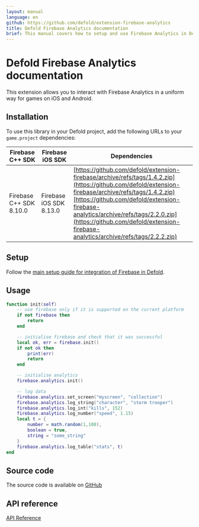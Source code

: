 ```yaml
---
layout: manual
language: en
github: https://github.com/defold/extension-firebase-analytics
title: Defold Firebase Analytics documentation
brief: This manual covers how to setup and use Firebase Analytics in Defold.
---
```


# Defold Firebase Analytics documentation

This extension allows you to interact with Firebase Analytics in a uniform way for games on iOS and Android.


## Installation
To use this library in your Defold project, add the following URLs to your `game.project` dependencies:


| Firebase C++ SDK        | Firebase iOS SDK        | Dependencies |
|-------------------------|-------------------------|--------------|
| Firebase C++ SDK 8.10.0 | Firebase iOS SDK 8.13.0 |[https://github.com/defold/extension-firebase/archive/refs/tags/1.4.2.zip](https://github.com/defold/extension-firebase/archive/refs/tags/1.4.2.zip)<br>[https://github.com/defold/extension-firebase-analytics/archive/refs/tags/2.2.0.zip](https://github.com/defold/extension-firebase-analytics/archive/refs/tags/2.2.2.zip) |


## Setup
Follow the [main setup guide for integration of Firebase in Defold](https://www.defold.com/extension-firebase).



## Usage

```lua
function init(self)
	-- use firebase only if it is supported on the current platform
    if not firebase then
        return
    end

	-- initialise firebase and check that it was successful
    local ok, err = firebase.init()
    if not ok then
        print(err)
        return
    end

	-- initialise analytics
	firebase.analytics.init()

	-- log data
	firebase.analytics.set_screen("myscreen", "collection")
	firebase.analytics.log_string("character", "storm trooper")
	firebase.analytics.log_int("kills", 152)
	firebase.analytics.log_number("speed", 1.15)
	local t = {
		number = math.random(1,100),
		boolean = true,
		string = "some_string"
	}
	firebase.analytics.log_table("stats", t)
end
```

## Source code

The source code is available on [GitHub](https://github.com/defold/extension-firebase-analytics)


## API reference
[API Reference](/extension-firebase-analytics/firebase-analytics_api)